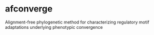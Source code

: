 # afconverge
Alignment-free phylogenetic method for characterizing regulatory motif adaptations underlying phenotypic convergence
